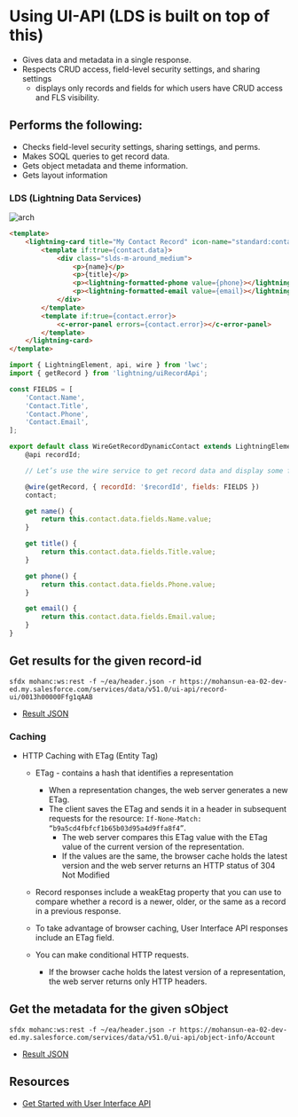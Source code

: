 # Using UI-API (LDS is built on top of this) 
- Gives data and metadata in a single response.
- Respects CRUD access, field-level security settings, and sharing settings
    - displays only records and fields for which users have CRUD access and FLS visibility.

## Performs the following:
- Checks field-level security settings, sharing settings, and perms.
- Makes SOQL queries to get record data.
- Gets object metadata and theme information.
- Gets layout information

### LDS (Lightning Data Services)
![arch](https://resources.docs.salesforce.com/images/96c6c99f3a530fbd2600a734ee804326.png)

```html
<template>
    <lightning-card title="My Contact Record" icon-name="standard:contact">
        <template if:true={contact.data}>
            <div class="slds-m-around_medium">
                <p>{name}</p>
                <p>{title}</p>
                <p><lightning-formatted-phone value={phone}></lightning-formatted-phone></p>
                <p><lightning-formatted-email value={email}></lightning-formatted-email></p>
            </div>
        </template>
        <template if:true={contact.error}>
            <c-error-panel errors={contact.error}></c-error-panel>
        </template>
    </lightning-card>
</template>
```


```js
import { LightningElement, api, wire } from 'lwc';
import { getRecord } from 'lightning/uiRecordApi';

const FIELDS = [
    'Contact.Name',
    'Contact.Title',
    'Contact.Phone',
    'Contact.Email',
];

export default class WireGetRecordDynamicContact extends LightningElement {
    @api recordId;

    // Let’s use the wire service to get record data and display some field names.

    @wire(getRecord, { recordId: '$recordId', fields: FIELDS })
    contact;

    get name() {
        return this.contact.data.fields.Name.value;
    }

    get title() {
        return this.contact.data.fields.Title.value;
    }

    get phone() {
        return this.contact.data.fields.Phone.value;
    }

    get email() {
        return this.contact.data.fields.Email.value;
    }
}

```

## Get results for the given record-id
```
sfdx mohanc:ws:rest -f ~/ea/header.json -r https://mohansun-ea-02-dev-ed.my.salesforce.com/services/data/v51.0/ui-api/record-ui/0013h00000Ffg1qAAB 

```

- [Result JSON](./0013h00000Ffg1qAAB.json)


### Caching

- HTTP Caching with ETag (Entity Tag)
    - ETag - contains a hash that identifies a representation
        -  When a representation changes, the web server generates a new ETag.
        - The client saves the ETag and sends it in a header in subsequent requests for the resource: ```If-None-Match: “b9a5cd4fbfcf1b65b03d95a4d9ffa8f4”```. 
            - The web server compares this ETag value with the ETag value of the current version of the representation. 
            - If the values are the same, the browser cache holds the latest version and the web server returns an HTTP status of 304 Not Modified


    - Record responses include a weakEtag property that you can use to compare whether a record is a newer, older, or the same as a record in a previous response.
    - To take advantage of browser caching, User Interface API responses include an ETag field.
    - You can make conditional HTTP requests. 
        - If the browser cache holds the latest version of a representation, the web server returns only HTTP headers.

## Get the metadata for the given sObject
```
sfdx mohanc:ws:rest -f ~/ea/header.json -r https://mohansun-ea-02-dev-ed.my.salesforce.com/services/data/v51.0/ui-api/object-info/Account

```
- [Result JSON](./Account.json)


## Resources
- [Get Started with User Interface API](https://developer.salesforce.com/docs/atlas.en-us.uiapi.meta/uiapi/ui_api_get_started.htm)
